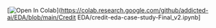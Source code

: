 [![Open In Colab](https://colab.research.google.com/assets/colab-badge.svg)](https://colab.research.google.com/github/addicted-ai/EDA/blob/main/Credit EDA/credit-eda-case-study-Final_v2.ipynb]